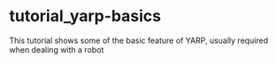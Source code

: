 # tutorial_yarp-basics
This tutorial shows some of the basic feature of YARP, usually required when dealing with a robot
